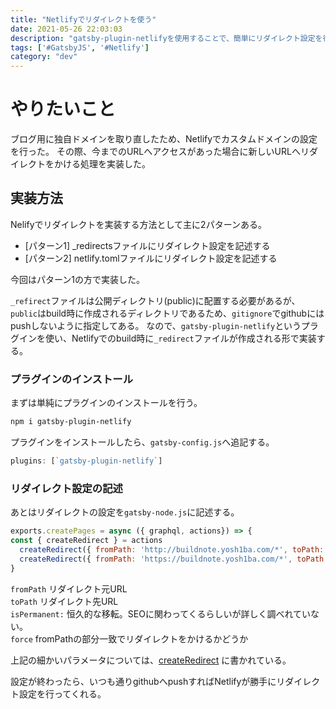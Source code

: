 ```yaml
---
title: "Netlifyでリダイレクトを使う"
date: 2021-05-26 22:03:03
description: "gatsby-plugin-netlifyを使用することで、簡単にリダイレクト設定を行うことが可能。"
tags: ['#GatsbyJS', '#Netlify']
category: "dev"
---
```


# やりたいこと
ブログ用に独自ドメインを取り直したため、Netlifyでカスタムドメインの設定を行った。
その際、今までのURLへアクセスがあった場合に新しいURLへリダイレクトをかける処理を実装した。

## 実装方法
Nelifyでリダイレクトを実装する方法として主に2パターンある。

- [パターン1] _redirectsファイルにリダイレクト設定を記述する
- [パターン2] netlify.tomlファイルにリダイレクト設定を記述する

今回はパターン1の方で実装した。

`_refirect`ファイルは公開ディレクトリ(public)に配置する必要があるが、`public`はbuild時に作成されるディレクトリであるため、`gitignore`でgithubにはpushしないように指定してある。
なので、`gatsby-plugin-netlify`というプラグインを使い、Netlifyでのbuild時に`_redirect`ファイルが作成される形で実装する。

### プラグインのインストール
まずは単純にプラグインのインストールを行う。

``` bash
npm i gatsby-plugin-netlify
```

プラグインをインストールしたら、`gatsby-config.js`へ追記する。

``` js
plugins: [`gatsby-plugin-netlify`]
```

### リダイレクト設定の記述
あとはリダイレクトの設定を`gatsby-node.js`に記述する。

``` js
exports.createPages = async ({ graphql, actions}) => {
const { createRedirect } = actions
  createRedirect({ fromPath: 'http://buildnote.yosh1ba.com/*', toPath: 'https://yoshiba.dev/:splat', isPermanent: true, force: true })
  createRedirect({ fromPath: 'https://buildnote.yosh1ba.com/*', toPath: 'https://yoshiba.dev/:splat', isPermanent: true, force: true })
}
```

`fromPath`  リダイレクト元URL  
`toPath`    リダイレクト先URL  
`isPermanent:`  恒久的な移転。SEOに関わってくるらしいが詳しく調べれていない。  
`force` fromPathの部分一致でリダイレクトをかけるかどうか

上記の細かいパラメータについては、[createRedirect](https://www.gatsbyjs.org/docs/actions/?__hstc=247646936.a585b6bea35ce7871eaf6cd3d7e8df5c.1613664566712.1622033944113.1622037725447.56&__hssc=247646936.134136.1622037725447&__hsfp=3471426216#createRedirect) に書かれている。

設定が終わったら、いつも通りgithubへpushすればNetlifyが勝手にリダイレクト設定を行ってくれる。